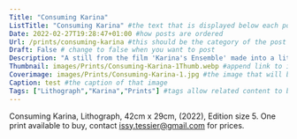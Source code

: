 ```yaml
---
Title: "Consuming Karina"
ListTitle: "Consuming Karina" #the text that is displayed below each post on the list pages
Date: 2022-02-27T19:28:47+01:00 #how posts are ordered 
Url: /prints/consuming-karina #this should be the category of the post and then the file name e.g. /print/printfilename
Draft: False # change to false when you want to post
Description: "A still from the film 'Karina's Ensemble' made into a lithograph." #Description of the post
Thumbnail: images/Prints/Consuming-Karina-1Thumb.webp #append link to image that will be shown on the list page
Coverimage: images/Prints/Consuming-Karina-1.jpg #the image that will be displayed at the top of the post
Caption: test #the caption of that image
Tags: ["Lithograph","Karina","Prints"] #tags allow related content to be grouped together, add more by adding a comma to the latest tag
---
```

Consuming Karina, Lithograph, 42cm x 29cm, (2022), Edition size 5.
One print available to buy, contact issy.tessier@gmail.com for prices.
